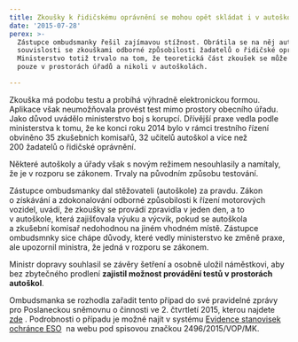 ```yaml
---
title: Zkoušky k řidičskému oprávnění se mohou opět skládat i v autoškolách
date: '2015-07-28'
perex: >-
  Zástupce ombudsmanky řešil zajímavou stížnost. Obrátila se na něj autoškola v
  souvislosti se zkouškami odborné způsobilosti žadatelů o řidičské oprávnění.
  Ministerstvo totiž trvalo na tom, že teoretická část zkoušek se může vykonávat
  pouze v prostorách úřadů a nikoli v autoškolách.

---
```



<p>Zkouška má podobu testu a&nbsp;probíhá výhradně elektronickou formou. Aplikace však neumožňovala provést test mimo prostory obecního úřadu. Jako důvod uvádělo ministerstvo boj s&nbsp;korupcí. Dřívější praxe vedla podle ministerstva k&nbsp;tomu, že&nbsp;ke&nbsp;konci roku&nbsp;2014 bylo v&nbsp;rámci trestního řízení obviněno 35&nbsp;zkušebních komisařů, 32&nbsp;učitelů autoškol a&nbsp;více než 200&nbsp;žadatelů o&nbsp;řidičské oprávnění.</p><p>Některé autoškoly a&nbsp;úřady však s&nbsp;novým režimem nesouhlasily a&nbsp;namítaly, že&nbsp;je v&nbsp;rozporu se zákonem. Trvaly na původním způsobu testování.</p><p>Zástupce ombudsmanky dal stěžovateli (autoškole) za&nbsp;pravdu. Zákon o&nbsp;získávání a&nbsp;zdokonalování odborné způsobilosti k&nbsp;řízení motorových vozidel, uvádí, že&nbsp;zkoušky se provádí zpravidla v&nbsp;jeden den, a&nbsp;to v&nbsp;autoškole, která zajišťovala výuku a&nbsp;výcvik, pokud se autoškola a&nbsp;zkušební komisař nedohodnou na&nbsp;jiném vhodném místě. Zástupce ombudsmnky sice chápe důvody, které vedly ministerstvo ke&nbsp;změně praxe, ale upozornil ministra, že&nbsp;jedná v&nbsp;rozporu se zákonem. </p><p>Ministr dopravy souhlasil se závěry šetření a&nbsp;osobně uložil náměstkovi, aby bez zbytečného prodlení <strong>zajistil možnost provádění testů v&nbsp;prostorách autoškol</strong>.&nbsp; </p><p>Ombudsmanka se rozhodla zařadit tento případ do&nbsp;své pravidelné zprávy pro Poslaneckou sněmovnu o&nbsp;činnosti ve&nbsp;2.&nbsp;čtvrtletí 2015, kterou najdete <a title="Otevření do nového okna" href="http://www.ochrance.cz/fileadmin/user_upload/zpravy_pro_poslaneckou_snemovnu/Ctvrtletky/2015_2_Q.pdf" target="_blank">zde</a>&nbsp;<img alt="" src="typo3/ext/od_linkdesc/icons/external.gif" class="od_linkdesc_icon_external" />. Podrobnosti o&nbsp;případu je možné najít v&nbsp;systému <a title="Otevření do nového okna" href="http://eso.ochrance.cz/Vyhledavani/Search" target="_blank">Evidence stanovisek ochránce ESO</a>&nbsp;<img alt="" src="typo3/ext/od_linkdesc/icons/external.gif" class="od_linkdesc_icon_external" /> na&nbsp;webu pod spisovou značkou 2496/2015/VOP/MK. </p>

